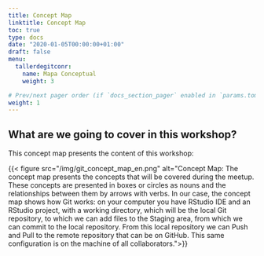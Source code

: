 ```yaml
---
title: Concept Map
linktitle: Concept Map
toc: true
type: docs
date: "2020-01-05T00:00:00+01:00"
draft: false
menu:
  tallerdegitconr:
    name: Mapa Conceptual
    weight: 3

# Prev/next pager order (if `docs_section_pager` enabled in `params.toml`)
weight: 1
---
```



## What are we going to cover in this workshop?

This concept map presents the content of this workshop:

   {{< figure src="/img/git_concept_map_en.png" alt="Concept Map: The concept map presents the concepts that will be covered during the meetup. These concepts are presented in boxes or circles as nouns and the relationships between them by arrows with verbs. In our case, the concept map shows how Git works: on your computer you have RStudio IDE and an RStudio project, with a working directory, which will be the local Git repository, to which we can add files to the Staging area, from which we can commit to the local repository. From this local repository we can Push and Pull to the remote repository that can be on GitHub. This same configuration is on the machine of all collaborators.">}}

